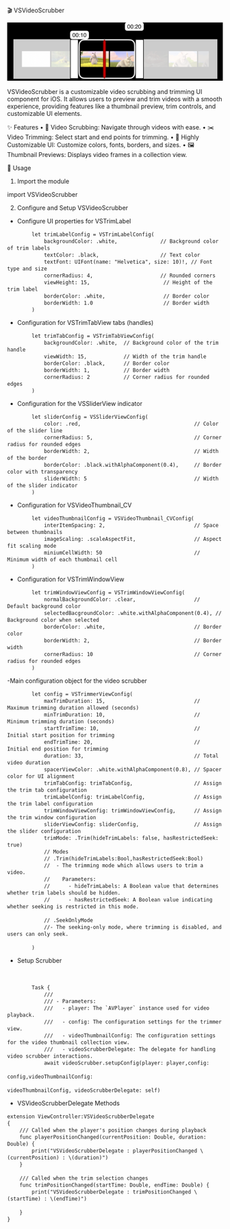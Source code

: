 🎬 VSVideoScrubber

![Alt text](VideoScroller/Images/TrimMode.png)

VSVideoScrubber is a customizable video scrubbing and trimming UI component for iOS. It allows users to preview and trim videos with a smooth experience, providing features like a thumbnail preview, trim controls, and customizable UI elements.

✨ Features
    •    🎥 Video Scrubbing: Navigate through videos with ease.
    •    ✂️ Video Trimming: Select start and end points for trimming.
    •    🎨 Highly Customizable UI: Customize colors, fonts, borders, and sizes.
    •    🖼 Thumbnail Previews: Displays video frames in a collection view.

                                                                                
🚀 Usage

1. Import the module

import VSVideoScrubber
                                                                                    
2. Configure and Setup VSVideoScrubber
                                                                                    
- Configure UI properties for VSTrimLabel
```
        let trimLabelConfig = VSTrimLabelConfig(
            backgroundColor: .white,              // Background color of trim labels
            textColor: .black,                    // Text color
            textFont: UIFont(name: "Helvetica", size: 10)!, // Font type and size
            cornerRadius: 4,                      // Rounded corners
            viewHeight: 15,                        // Height of the trim label
            borderColor: .white,                   // Border color
            borderWidth: 1.0                       // Border width
        )
```
  
- Configuration for VSTrimTabView tabs (handles)
```
        let trimTabConfig = VSTrimTabViewConfig(
            backgroundColor: .white,  // Background color of the trim handle
            viewWidth: 15,            // Width of the trim handle
            borderColor: .black,      // Border color
            borderWidth: 1,           // Border width
            cornerRadius: 2           // Corner radius for rounded edges
        )
```

- Configuration for the VSSliderView indicator
```
        let sliderConfig = VSSliderViewConfig(
            color: .red,                                     // Color of the slider line
            cornerRadius: 5,                                 // Corner radius for rounded edges
            borderWidth: 2,                                  // Width of the border
            borderColor: .black.withAlphaComponent(0.4),     // Border color with transparency
            sliderWidth: 5                                   // Width of the slider indicator
        )
```
       
- Configuration for VSVideoThumbnail_CV
```
        let videoThumbnailConfig = VSVideoThumbnail_CVConfig(
            interItemSpacing: 2,                             // Space between thumbnails
            imageScaling: .scaleAspectFit,                   // Aspect fit scaling mode
            miniumCellWidth: 50                              // Minimum width of each thumbnail cell
        )
```

- Configuration for VSTrimWindowView
```
        let trimWindowViewConfig = VSTrimWindowViewConfig(
            normalBackgroundColor: .clear,                   // Default background color
            selectedBacgroundColor: .white.withAlphaComponent(0.4), // Background color when selected
            borderColor: .white,                             // Border color
            borderWidth: 2,                                  // Border width
            cornerRadius: 10                                 // Corner radius for rounded edges
        )
```
   
-Main configuration object for the video scrubber
```
        let config = VSTrimmerViewConfig(
            maxTrimDuration: 15,                             // Maximum trimming duration allowed (seconds)
            minTrimDuration: 10,                             // Minimum trimming duration (seconds)
            startTrimTime: 10,                               // Initial start position for trimming
            endTrimTime: 20,                                 // Initial end position for trimming
            duration: 33,                                    // Total video duration
            spacerViewColor: .white.withAlphaComponent(0.8), // Spacer color for UI alignment
            trimTabConfig: trimTabConfig,                    // Assign the trim tab configuration
            trimLabelConfig: trimLabelConfig,                // Assign the trim label configuration
            trimWindowViewConfig: trimWindowViewConfig,      // Assign the trim window configuration
            sliderViewConfig: sliderConfig,                  // Assign the slider configuration
            trimMode: .Trim(hideTrimLabels: false, hasRestrictedSeek: true)
            // Modes
            // .Trim(hideTrimLabels:Bool,hasRestrictedSeek:Bool)
            //  - The trimming mode which allows users to trim a video.
            //    Parameters:
            //      - hideTrimLabels: A Boolean value that determines whether trim labels should be hidden.
            //      - hasRestrictedSeek: A Boolean value indicating whether seeking is restricted in this mode.

            // .SeekOnlyMode
            //- The seeking-only mode, where trimming is disabled, and users can only seek.
            
        )
```
                                    
- Setup Scrubber
```
        
        
        Task {
            ///
            /// - Parameters:
            ///   - player: The `AVPlayer` instance used for video playback.
            ///   - config: The configuration settings for the trimmer view.
            ///   - videoThumbnailConfig: The configuration settings for the video thumbnail collection view.
            ///   - videoScrubberDelegate: The delegate for handling video scrubber interactions.
            await videoScrubber.setupConfig(player: player,config:
                                                    config,videoThumbnailConfig:
                                                    videoThumbnailConfig, videoScrubberDelegate: self)

```
  
- VSVideoScrubberDelegate Methods
```
extension ViewController:VSVideoScrubberDelegate
{
    /// Called when the player's position changes during playback
    func playerPositionChanged(currentPosition: Double, duration: Double) {
        print("VSVideoScrubberDelegate : playerPositionChanged \(currentPosition) : \(duration)")
    }
    
    /// Called when the trim selection changes
    func trimPositionChanged(startTime: Double, endTime: Double) {
        print("VSVideoScrubberDelegate : trimPositionChanged \(startTime) : \(endTime)")
        
    }
}
```


                                                                                    
                                                                                
